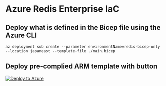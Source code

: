 # Azure Redis Enterprise IaC
## Deploy what is defined in the Bicep file using the Azure CLI
```
az deployment sub create --parameter environmentName=redis-bicep-only --location japaneast --template-file ./main.bicep
```
## Deploy pre-complied ARM template with button
[![Deploy to Azure](https://aka.ms/deploytoazurebutton)](https://portal.azure.com/#create/Microsoft.Template/uri/https%3A%2F%2Fraw.githubusercontent.com%2Frukasakurai%2Fredis-enterprise-iac%2Fmain%2Fmain.json)
